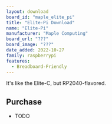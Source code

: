 ```yaml
---
layout: download
board_id: "maple_elite_pi"
title: "Elite-Pi Download"
name: "Elite-Pi"
manufacturer: "Maple Computing"
board_url: "???"
board_image: "???"
date_added: 2022-10-27
family: raspberrypi
features:
  - Breadboard-Friendly
---
```


It's like the Elite-C, but RP2040-flavored.

## Purchase
* TODO
